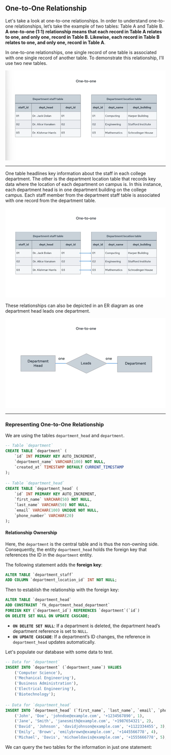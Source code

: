 ## **One-to-One Relationship**

Let's take a look at one-to-one relationships. In order to understand one-to-one relationships, let’s take the example of two tables: Table A and Table B. **A one-to-one (1:1) relationship means that each record in Table A relates to one, and only one, record in Table B. Likewise, each record in Table B relates to one, and only one, record in Table A**.

In one-to-one relationships, one single record of one table is associated with one single record of another table. To demonstrate this relationship, I'll use two new tables.

<img alt="image" src="img_005.png" width="100%" height="50%"/>

---

One table headlines key information about the staff in each college department. The other is the department location table that records key data where the location of each department on campus is. In this instance, each department head is in one department building on the college campus. Each staff member from the department staff table is associated with one record from the department table.

<img alt="image" src="img_006.png" width="100%" height="50%"/>

These relationships can also be depicted in an ER diagram as one department head leads one department.

<img alt="image" src="img_007.png" width="100%" height="50%"/>

---

### **Representing One-to-One Relationship**

We are using the tables `department_head` and `department`.

```sql
-- Table `department`
CREATE TABLE `department` (
    `id` INT PRIMARY KEY AUTO_INCREMENT,
    `department_name` VARCHAR(100) NOT NULL,
    `created_at` TIMESTAMP DEFAULT CURRENT_TIMESTAMP
);

-- Table `department_head`
CREATE TABLE `department_head` (
    `id` INT PRIMARY KEY AUTO_INCREMENT,
    `first_name` VARCHAR(50) NOT NULL,
    `last_name` VARCHAR(50) NOT NULL,
    `email` VARCHAR(100) UNIQUE NOT NULL,
    `phone_number` VARCHAR(20)
);
```

#### **Relationship Ownership**

Here, the `department` is the central table and is thus the non-owning side. Consequently, the entity `department_head` holds the foreign key that references the ID in the `department` entity.

The following statement adds the **foreign key**:

```sql
ALTER TABLE `department_staff`
ADD COLUMN `department_location_id` INT NOT NULL;
```

Then to establish the relationship with the foreign key:

```sql
ALTER TABLE `department_head`
ADD CONSTRAINT `fk_department_head_department`
FOREIGN KEY (`department_id`) REFERENCES `department`(`id`)
ON DELETE SET NULL ON UPDATE CASCADE;
```

  + **`ON DELETE SET NULL`**: If a department is deleted, the department head’s department reference is set to `NULL`.
  + **`ON UPDATE CASCADE`**: If a department’s ID changes, the reference in `department_head` updates automatically.

Let's populate our database with some data to test.

```sql
-- Data for `department`
INSERT INTO `department` (`department_name`) VALUES
    ('Computer Science'),
    ('Mechanical Engineering'),
    ('Business Administration'),
    ('Electrical Engineering'),
    ('Biotechnology');

-- Data for `department_head`
INSERT INTO `department_head` (`first_name`, `last_name`, `email`, `phone_number`, `department_id`) VALUES
    ('John', 'Doe', 'johndoe@example.com', '+1234567890', 1),
    ('Jane', 'Smith', 'janesmith@example.com', '+1987654321', 2),
    ('David', 'Johnson', 'davidjohnson@example.com', '+1122334455', 3),
    ('Emily', 'Brown', 'emilybrown@example.com', '+1445566778', 4),
    ('Michael', 'Davis', 'michaeldavis@example.com', '+1555666778', 5);
```

We can query the two tables for the information in just one statement:

```sql
```
